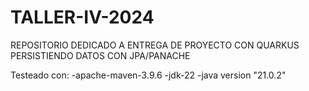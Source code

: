 # TALLER-IV-2024
REPOSITORIO DEDICADO A ENTREGA DE PROYECTO CON QUARKUS PERSISTIENDO DATOS CON JPA/PANACHE

Testeado con:
-apache-maven-3.9.6
-jdk-22
-java version "21.0.2"
